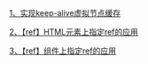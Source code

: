 [1、实现keep-alive虚拟节点缓存](./README_docs/01.md)

[2、【ref】HTML元素上指定ref的应用](./README_docs/02.md)

[3、【ref】组件上指定ref的应用](./README_docs/03.md)